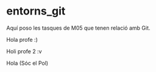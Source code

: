# entorns_git
Aquí poso les tasques de M05 que tenen relació amb Git.

Hola profe :)

Holi profe 2 :v

Hola (Sóc el Pol)

